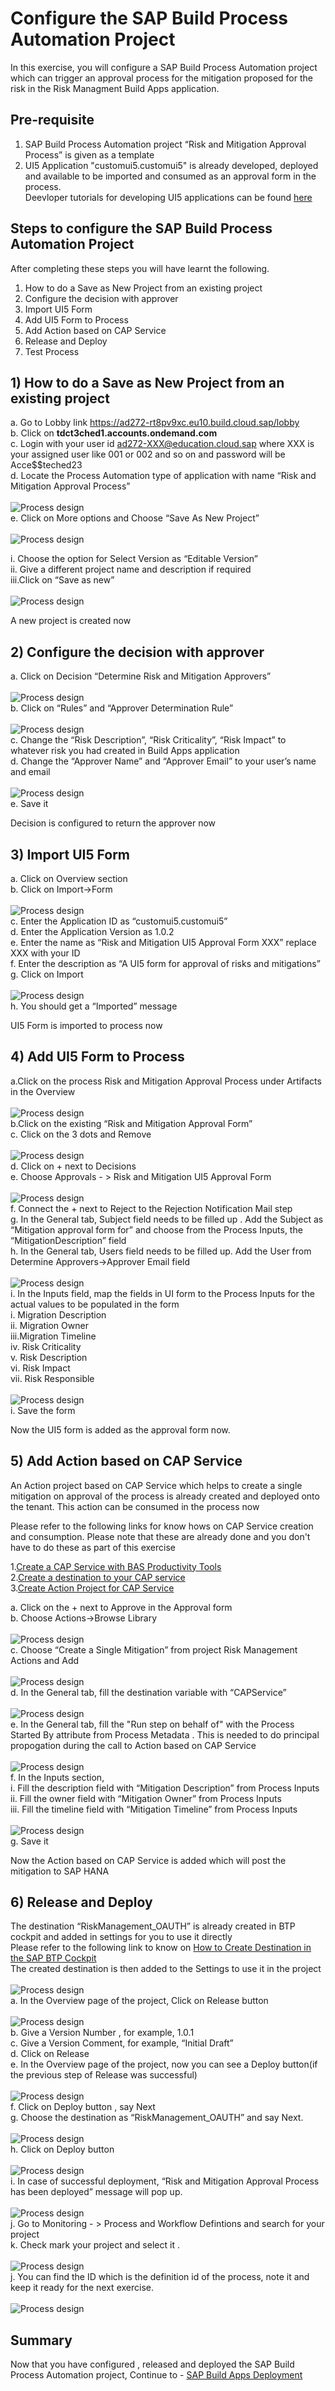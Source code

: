 # Configure the SAP Build Process Automation Project

In this exercise, you will configure a SAP Build Process Automation project which can trigger an approval process for the mitigation proposed for the risk in the Risk Managment Build Apps application.

## Pre-requisite
1) SAP Build Process Automation project “Risk and Mitigation Approval Process” is given as a template <br>
2) UI5 Application "customui5.customui5" is already developed, deployed and available to be imported and consumed as an approval form in the process. <br>
   Deevloper tutorials for developing UI5 applications can be found [here](https://community.sap.com/topics/ui5/developing-sapui5-applications) <br>

## Steps to configure the SAP Build Process Automation Project

After completing these steps you will have learnt the following.

1)	How to do a Save as New Project from an existing project
2)	Configure the decision with approver
3)	Import UI5 Form
4)	Add UI5 Form to Process 
5)	Add Action based on CAP Service
6)	Release and Deploy
7)	Test Process

## 1)	How to do a Save as New Project from an existing project
a.	Go to Lobby link https://ad272-rt8pv9xc.eu10.build.cloud.sap/lobby<br>
b. Click on <b>tdct3ched1.accounts.ondemand.com</b><br>
c. Login with your user id ad272-XXX@education.cloud.sap where XXX is your assigned user like 001 or 002 and so on and password will be Acce$$teched23 <br>
d.	Locate the Process Automation type of application with name “Risk and Mitigation Approval Process”<br>
<br>![Process design](/exercises/2_SAPBuildProcessAutomation/images/Locate_Project_1.png)<br>
e.	Click on More options and Choose “Save As New Project”<br>
<br>![Process design](/exercises/2_SAPBuildProcessAutomation/images/Save_New_Project_2.png)<br>

  i.	Choose the option for Select Version as “Editable Version”<br>
  ii.	Give a different project name and description if required<br>
  iii.Click on “Save as new”<br>
  <br>![Process design](/exercises/2_SAPBuildProcessAutomation/images/Save_As_New_3.png)<br>

  A new project is created now<br>
  
## 2)	Configure the decision with approver

a.	Click on Decision “Determine Risk and Mitigation Approvers”<br>
<br>![Process design](/exercises/2_SAPBuildProcessAutomation/images/Decisions_Click_4.png)<br>
b.	Click on “Rules” and “Approver Determination Rule” <br>
<br>![Process design](/exercises/2_SAPBuildProcessAutomation/images/Rule_Click_5.png)<br>
c.	Change the “Risk Description”, “Risk Criticality”, “Risk Impact” to whatever risk you had created in Build Apps application <br>
d.	Change the “Approver Name” and “Approver Email” to your user’s name and email <br>
<br>![Process design](/exercises/2_SAPBuildProcessAutomation/images/Decision_Edit_6.png)<br>
e.	Save it <br>

Decision is configured to return the approver now <br>

## 3)	Import UI5 Form

a.	Click on Overview section<br>
b.	Click on Import->Form <br>
<br>![Process design](/exercises/2_SAPBuildProcessAutomation/images/Import_Form_7.png)<br>
c.	Enter the Application ID as “customui5.customui5” <br>
d.	Enter the Application Version as 1.0.2 <br>
e.	Enter the name as “Risk and Mitigation UI5 Approval Form XXX”  replace XXX with your ID<br>
f.	Enter the description as “A UI5 form for approval of risks and mitigations” <br>
g.	Click on Import <br>
<br>![Process design](/exercises/2_SAPBuildProcessAutomation/images/UI5_Form_8.png)<br>
h.	You should get a “Imported” message <br>

UI5 Form is imported to process now <br>

## 4) Add UI5 Form to Process 
  a.Click on the process Risk and Mitigation Approval Process under Artifacts in the Overview 	
   <br>![Process design](/exercises/2_SAPBuildProcessAutomation/images/Process.jpg)<br>
  b.Click on the existing “Risk and Mitigation Approval Form” <br>
  c.	Click on the 3 dots and Remove <br>
  <br>![Process design](/exercises/2_SAPBuildProcessAutomation/images/Form_removal_9.png)<br>
  d.	Click on + next to Decisions <br>
  e.	Choose Approvals - > Risk and Mitigation UI5 Approval Form <br>
  <br>![Process design](/exercises/2_SAPBuildProcessAutomation/images/Add_UI5_Form_10.png)<br>
  f.	Connect the + next to Reject to the Rejection Notification Mail step <br>
  g.	In the General tab, Subject field needs to be filled up . Add the Subject as “Mitigation approval form for” and choose from the Process Inputs, the “MitigationDescription” field <br>
  h.	In the General tab, Users field needs to be filled up. Add the User from Determine Approvers->Approver Email field <br>
  <br>![Process design](/exercises/2_SAPBuildProcessAutomation/images/Fill_Mandatory_Details_UI5_11.png)<br>
  i.	In the Inputs field, map the fields in UI form to the Process Inputs for the actual values to be populated in the form <br>
        i.	Migration Description <br>
        ii.	Migration Owner <br>
        iii.Migration Timeline <br>
        iv.	Risk Criticality <br>
        v.	Risk Description <br>
        vi.	Risk Impact <br>
        vii.	Risk Responsible <br>
<br>![Process design](/exercises/2_SAPBuildProcessAutomation/images/Mapping_UI_Fields_12.png)<br> 
i.	  Save the form <br>

Now the UI5 form is added as the approval form now.

## 5)	Add Action based on CAP Service
An Action project based on CAP Service which helps to create a single mitigation on approval of the process is already created  and deployed onto the tenant.
This action can be consumed in the process now <br>

Please refer to the following links for know hows on CAP Service creation and consumption. Please note that these are already done and you don't have to do these as part of this exercise<br>

1.[Create a CAP Service with BAS Productivity Tools](https://developers.sap.com/tutorials/build-apps-cap-service.html) <br>
2.[Create a destination to your CAP service](https://developers.sap.com/tutorials/build-apps-cap-expose.html) <br>
3.[Create Action Project for CAP Service](https://developers.sap.com/tutorials/spa-consume-actions-cap-action-create.html) <br>

a.	Click on the + next to Approve in the Approval form <br>
b.	Choose Actions->Browse Library <br>
<br>![Process design](/exercises/2_SAPBuildProcessAutomation/images/Add_Actions_13.png)<br> 
c.	Choose “Create a Single Mitigation” from project Risk Management Actions and Add <br>
<br>![Process design](/exercises/2_SAPBuildProcessAutomation/images/Action_Choose_Library_14.png)<br> 
d.	In the General tab, fill the destination variable with “CAPService” <br>
<br>![Process design](/exercises/2_SAPBuildProcessAutomation/images/Actions_Inputs_Fill_15.png)<br> 
e. In the General tab, fill the "Run step on behalf of" with the Process Started By attribute from Process Metadata . This is needed to do principal propogation during the call to Action based on CAP Service<br>
<br>![Process design](/exercises/2_SAPBuildProcessAutomation/images/Run_Onbehalf.jpg)<br> 
f.	In the Inputs section, <br>
  i.	Fill the description field with “Mitigation Description” from Process Inputs <br>
  ii.	Fill the owner field with “Mitigation Owner” from Process Inputs <br>
  iii.	Fill the timeline field with “Mitigation Timeline” from Process Inputs <br>
<br>![Process design](/exercises/2_SAPBuildProcessAutomation/images/Action_Input_Fill_16.png)<br> 
g.	Save it <br>

Now the Action based on CAP Service is added which will post the mitigation to SAP HANA <br>

## 6)	Release and Deploy

The destination “RiskManagement_OAUTH” is already created in BTP cockpit and added in settings for you to use it directly<br>
Please refer to the following link to know on 
[How to Create Destination in the SAP BTP Cockpit](https://developers.sap.com/tutorials/cp-cf-create-destination.html)<br>
The created destination is then added to the Settings to use it in the project <br>
<br>![Process design](/exercises/2_SAPBuildProcessAutomation/images/Destination_Settings.png)<br>
a.	In the Overview page of the project, Click on Release button <br>
<br>![Process design](/exercises/2_SAPBuildProcessAutomation/images/Release_Project_17.png)<br> 
b.	Give a Version Number , for example, 1.0.1 <br>
c.	Give a Version Comment, for example, “Initial Draft” <br>
d.	Click on Release <br>
e.	In the Overview page of the project, now you can see a Deploy button(if the previous step of Release was successful) <br>
<br>![Process design](/exercises/2_SAPBuildProcessAutomation/images/Deploy_Project_!8.png)<br> 
f.	Click on Deploy button , say Next <br>
g.	Choose the destination as “RiskManagement_OAUTH” and say Next. <br>
<br>![Process design](/exercises/2_SAPBuildProcessAutomation/images/Deploy_Project_!9.png)<br> 
h.	Click on Deploy button <br>
<br>![Process design](/exercises/2_SAPBuildProcessAutomation/images/Deploy_Project_20.png)<br> 
i.	In case of successful deployment, “Risk and Mitigation Approval Process has been deployed” message will pop up. <br>
<br>![Process design](/exercises/2_SAPBuildProcessAutomation/images/Deploy_Project_21.png)<br> 
j. Go to Monitoring - > Process and Workflow Defintions and search for your project <br>
k. Check mark your project and select it .<br>
<br>![Process design](/exercises/2_SAPBuildProcessAutomation/images/Search_project.jpg)<br> 
j. You can find the ID which is the definition id of the process, note it and keep it ready for the next exercise.<br>
<br>![Process design](/exercises/2_SAPBuildProcessAutomation/images/Def_Id.jpg)<br> 




## Summary

Now that you have configured , released and deployed the SAP Build Process Automation project, Continue to - [SAP Build Apps Deployment](/exercises/2_BuildAppsDeploy/README.md)
